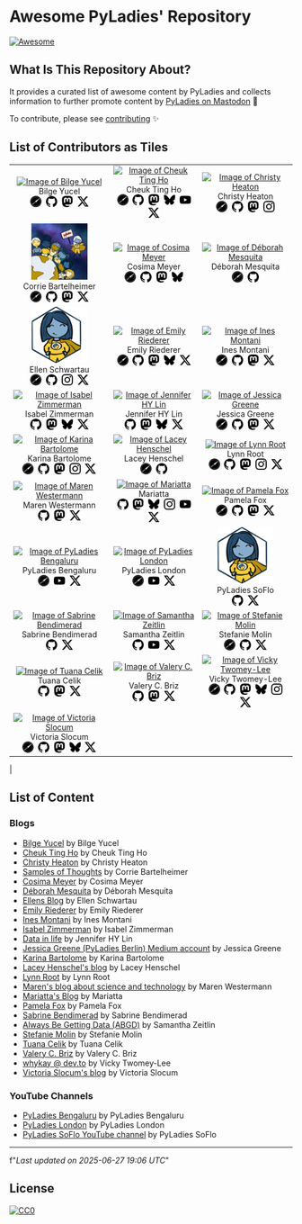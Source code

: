 
# Awesome PyLadies' Repository  

<link rel="stylesheet" href="https://cdnjs.cloudflare.com/ajax/libs/font-awesome/6.4.0/css/all.min.css" />

[![Awesome](https://awesome.re/badge.svg)](https://awesome.re)

## What Is This Repository About?  

It provides a curated list of awesome content by PyLadies and collects information to further promote content by [PyLadies on Mastodon](https://botsin.space/@pyladies_bot) 🤖  

To contribute, please see [contributing](CONTRIBUTING.md) ✨  

## List of Contributors as Tiles  

| | | |
|:-------------------------:|:-------------------------:|:-------------------------:|
|<a href="https://medium.com/@bilgeycl"><img width="100" alt="Image of Bilge Yucel" src="https://miro.medium.com/v2/1*vq38WKmsK8tz_JXI5scXnw.jpeg"><br></a><span class="caption">Bilge Yucel</span><br><a href="https://bilgeyucel.github.io/" target="_blank"><img src="https://github.com/cosimameyer/awesome-pyladies-blogs/raw/main/img/icons/safari.svg" width="20" alt="Website" style="margin:0 2px;"/></a> <a href="https://github.com/bilgeyucel" target="_blank"><img src="https://github.com/cosimameyer/awesome-pyladies-blogs/raw/main/img/icons/github.svg" width="20" alt="Github" style="margin:0 2px;"/></a> <a href="https://sigmoid.social/@bilgeyucel" target="_blank"><img src="https://github.com/cosimameyer/awesome-pyladies-blogs/raw/main/img/icons/mastodon.svg" width="20" alt="Mastodon" style="margin:0 2px;"/></a> <a href="https://twitter.com/bilgeycl" target="_blank"><img src="https://github.com/cosimameyer/awesome-pyladies-blogs/raw/main/img/icons/x.svg" width="20" alt="Twitter" style="margin:0 2px;"/></a> |<a href="https://cheuk.dev"><img width="100" alt="Image of Cheuk Ting Ho" src="https://cheuk.dev/img/commission_main_hu_1109777618305171.jpeg"><br></a><span class="caption">Cheuk Ting Ho</span><br><a href="https://cheuk.dev" target="_blank"><img src="https://github.com/cosimameyer/awesome-pyladies-blogs/raw/main/img/icons/safari.svg" width="20" alt="Website" style="margin:0 2px;"/></a> <a href="https://github.com/Cheukting" target="_blank"><img src="https://github.com/cosimameyer/awesome-pyladies-blogs/raw/main/img/icons/github.svg" width="20" alt="Github" style="margin:0 2px;"/></a> <a href="https://fosstodon.org/@cheukting_ho" target="_blank"><img src="https://github.com/cosimameyer/awesome-pyladies-blogs/raw/main/img/icons/mastodon.svg" width="20" alt="Mastodon" style="margin:0 2px;"/></a> <a href="https://bsky.app/profile/cheukting.bsky.social" target="_blank"><img src="https://github.com/cosimameyer/awesome-pyladies-blogs/raw/main/img/icons/bluesky.svg" width="20" alt="Bluesky" style="margin:0 2px;"/></a> <a href="https://www.youtube.com/user/cheuktingho" target="_blank"><img src="https://github.com/cosimameyer/awesome-pyladies-blogs/raw/main/img/icons/youtube.svg" width="20" alt="Youtube" style="margin:0 2px;"/></a> <a href="https://twitter.com/cheukting_ho" target="_blank"><img src="https://github.com/cosimameyer/awesome-pyladies-blogs/raw/main/img/icons/x.svg" width="20" alt="Twitter" style="margin:0 2px;"/></a> |<a href="https://christyheaton.github.io/"><img width="100" alt="Image of Christy Heaton" src="https://christyheaton.github.io/assets/images/Christy.jpg"><br></a><span class="caption">Christy Heaton</span><br><a href="https://christyheaton.github.io/" target="_blank"><img src="https://github.com/cosimameyer/awesome-pyladies-blogs/raw/main/img/icons/safari.svg" width="20" alt="Website" style="margin:0 2px;"/></a> <a href="https://github.com/christyheaton" target="_blank"><img src="https://github.com/cosimameyer/awesome-pyladies-blogs/raw/main/img/icons/github.svg" width="20" alt="Github" style="margin:0 2px;"/></a> <a href="https://mas.to/@christyheaton" target="_blank"><img src="https://github.com/cosimameyer/awesome-pyladies-blogs/raw/main/img/icons/mastodon.svg" width="20" alt="Mastodon" style="margin:0 2px;"/></a> <a href="https:/instagram.com/christy.heaton" target="_blank"><img src="https://github.com/cosimameyer/awesome-pyladies-blogs/raw/main/img/icons/instagram.svg" width="20" alt="Instagram" style="margin:0 2px;"/></a> |
|<a href="https://www.samples-of-thoughts.com"><img width="100" alt="Image of Corrie Bartelheimer" src="https://github.com/cosimameyer/awesome-pyladies-blogs/raw/main/img/fallback_images/pyladies_small.png"><br></a><span class="caption">Corrie Bartelheimer</span><br><a href="http://corriebartelheimer.com" target="_blank"><img src="https://github.com/cosimameyer/awesome-pyladies-blogs/raw/main/img/icons/safari.svg" width="20" alt="Website" style="margin:0 2px;"/></a> <a href="https://github.com/corriebar" target="_blank"><img src="https://github.com/cosimameyer/awesome-pyladies-blogs/raw/main/img/icons/github.svg" width="20" alt="Github" style="margin:0 2px;"/></a> <a href="https://ohai.social/@corrieaar" target="_blank"><img src="https://github.com/cosimameyer/awesome-pyladies-blogs/raw/main/img/icons/mastodon.svg" width="20" alt="Mastodon" style="margin:0 2px;"/></a> <a href="https://twitter.com/corrieaar" target="_blank"><img src="https://github.com/cosimameyer/awesome-pyladies-blogs/raw/main/img/icons/x.svg" width="20" alt="Twitter" style="margin:0 2px;"/></a> |<a href="https://cosimameyer.com/"><img width="100" alt="Image of Cosima Meyer" src="https://cosimameyer.com/images/hero/avatar.jpg"><br></a><span class="caption">Cosima Meyer</span><br><a href="https://cosimameyer.com/" target="_blank"><img src="https://github.com/cosimameyer/awesome-pyladies-blogs/raw/main/img/icons/safari.svg" width="20" alt="Website" style="margin:0 2px;"/></a> <a href="https://github.com/cosimameyer" target="_blank"><img src="https://github.com/cosimameyer/awesome-pyladies-blogs/raw/main/img/icons/github.svg" width="20" alt="Github" style="margin:0 2px;"/></a> <a href="https://mas.to/@cosima_meyer" target="_blank"><img src="https://github.com/cosimameyer/awesome-pyladies-blogs/raw/main/img/icons/mastodon.svg" width="20" alt="Mastodon" style="margin:0 2px;"/></a> <a href="https://bsky.app/profile/cosima.bsky.social" target="_blank"><img src="https://github.com/cosimameyer/awesome-pyladies-blogs/raw/main/img/icons/bluesky.svg" width="20" alt="Bluesky" style="margin:0 2px;"/></a> |<a href="https://medium.com/@dehhmesquita"><img width="100" alt="Image of Déborah Mesquita" src="https://avatars.githubusercontent.com/u/2621484?v=4"><br></a><span class="caption">Déborah Mesquita</span><br><a href="https://deborahmesquita.com/" target="_blank"><img src="https://github.com/cosimameyer/awesome-pyladies-blogs/raw/main/img/icons/safari.svg" width="20" alt="Website" style="margin:0 2px;"/></a> <a href="https://github.com/dmesquita" target="_blank"><img src="https://github.com/cosimameyer/awesome-pyladies-blogs/raw/main/img/icons/github.svg" width="20" alt="Github" style="margin:0 2px;"/></a> |
|<a href="https://ellenschwartau.com"><img width="100" alt="Image of Ellen Schwartau" src="https://github.com/cosimameyer/awesome-pyladies-blogs/raw/main/img/fallback_images/pyladies_bot.png"><br></a><span class="caption">Ellen Schwartau</span><br><a href="http://www.ellenschwartau.com" target="_blank"><img src="https://github.com/cosimameyer/awesome-pyladies-blogs/raw/main/img/icons/safari.svg" width="20" alt="Website" style="margin:0 2px;"/></a> <a href="https://github.com/ellenschwartau" target="_blank"><img src="https://github.com/cosimameyer/awesome-pyladies-blogs/raw/main/img/icons/github.svg" width="20" alt="Github" style="margin:0 2px;"/></a> <a href="https:/instagram.com/ellllllllln" target="_blank"><img src="https://github.com/cosimameyer/awesome-pyladies-blogs/raw/main/img/icons/instagram.svg" width="20" alt="Instagram" style="margin:0 2px;"/></a> <a href="https://twitter.com/ellenschwartau" target="_blank"><img src="https://github.com/cosimameyer/awesome-pyladies-blogs/raw/main/img/icons/x.svg" width="20" alt="Twitter" style="margin:0 2px;"/></a> |<a href="https://emilyriederer.com"><img width="100" alt="Image of Emily Riederer" src="https://avatars.githubusercontent.com/u/19798371"><br></a><span class="caption">Emily Riederer</span><br><a href="http://emilyriederer.com" target="_blank"><img src="https://github.com/cosimameyer/awesome-pyladies-blogs/raw/main/img/icons/safari.svg" width="20" alt="Website" style="margin:0 2px;"/></a> <a href="https://github.com/emilyriederer" target="_blank"><img src="https://github.com/cosimameyer/awesome-pyladies-blogs/raw/main/img/icons/github.svg" width="20" alt="Github" style="margin:0 2px;"/></a> <a href="https://mastodon.social/@emilyriederer" target="_blank"><img src="https://github.com/cosimameyer/awesome-pyladies-blogs/raw/main/img/icons/mastodon.svg" width="20" alt="Mastodon" style="margin:0 2px;"/></a> <a href="https://bsky.app/profile/emilyriederer.bsky.social" target="_blank"><img src="https://github.com/cosimameyer/awesome-pyladies-blogs/raw/main/img/icons/bluesky.svg" width="20" alt="Bluesky" style="margin:0 2px;"/></a> <a href="https://twitter.com/emilyriederer" target="_blank"><img src="https://github.com/cosimameyer/awesome-pyladies-blogs/raw/main/img/icons/x.svg" width="20" alt="Twitter" style="margin:0 2px;"/></a> |<a href="https://ines.io"><img width="100" alt="Image of Ines Montani" src="https://ines.io/static/31a698b834e1e4b6f7d15b9b306a9439/e9e8b/profile.jpg"><br></a><span class="caption">Ines Montani</span><br><a href="https://ines.io" target="_blank"><img src="https://github.com/cosimameyer/awesome-pyladies-blogs/raw/main/img/icons/safari.svg" width="20" alt="Website" style="margin:0 2px;"/></a> <a href="https://github.com/ines" target="_blank"><img src="https://github.com/cosimameyer/awesome-pyladies-blogs/raw/main/img/icons/github.svg" width="20" alt="Github" style="margin:0 2px;"/></a> <a href="https://sigmoid.social/@ines" target="_blank"><img src="https://github.com/cosimameyer/awesome-pyladies-blogs/raw/main/img/icons/mastodon.svg" width="20" alt="Mastodon" style="margin:0 2px;"/></a> <a href="https://twitter.com/_inesmontani" target="_blank"><img src="https://github.com/cosimameyer/awesome-pyladies-blogs/raw/main/img/icons/x.svg" width="20" alt="Twitter" style="margin:0 2px;"/></a> |
|<a href="https://isabelizimm.github.io/"><img width="100" alt="Image of Isabel Zimmerman" src="https://avatars.githubusercontent.com/u/54685329?v=4"><br></a><span class="caption">Isabel Zimmerman</span><br><a href="https://github.com/isabelizimm" target="_blank"><img src="https://github.com/cosimameyer/awesome-pyladies-blogs/raw/main/img/icons/github.svg" width="20" alt="Github" style="margin:0 2px;"/></a> <a href="https://fosstodon.org/@isabelizimm" target="_blank"><img src="https://github.com/cosimameyer/awesome-pyladies-blogs/raw/main/img/icons/mastodon.svg" width="20" alt="Mastodon" style="margin:0 2px;"/></a> <a href="https://bsky.app/profile/isabelizimm.bsky.social" target="_blank"><img src="https://github.com/cosimameyer/awesome-pyladies-blogs/raw/main/img/icons/bluesky.svg" width="20" alt="Bluesky" style="margin:0 2px;"/></a> <a href="https://twitter.com/isabelizimm" target="_blank"><img src="https://github.com/cosimameyer/awesome-pyladies-blogs/raw/main/img/icons/x.svg" width="20" alt="Twitter" style="margin:0 2px;"/></a> |<a href="https://jhylin.github.io/Data_in_life_blog/"><img width="100" alt="Image of Jennifer HY Lin" src="https://jhylin.github.io/Data_in_life_blog/profile%20avatar.jpg"><br></a><span class="caption">Jennifer HY Lin</span><br><a href="https://github.com/jhylin" target="_blank"><img src="https://github.com/cosimameyer/awesome-pyladies-blogs/raw/main/img/icons/github.svg" width="20" alt="Github" style="margin:0 2px;"/></a> <a href="https://fosstodon.org/@jhylin" target="_blank"><img src="https://github.com/cosimameyer/awesome-pyladies-blogs/raw/main/img/icons/mastodon.svg" width="20" alt="Mastodon" style="margin:0 2px;"/></a> <a href="https://bsky.app/profile/jhylin.bsky.social" target="_blank"><img src="https://github.com/cosimameyer/awesome-pyladies-blogs/raw/main/img/icons/bluesky.svg" width="20" alt="Bluesky" style="margin:0 2px;"/></a> <a href="https://twitter.com/jenhylin" target="_blank"><img src="https://github.com/cosimameyer/awesome-pyladies-blogs/raw/main/img/icons/x.svg" width="20" alt="Twitter" style="margin:0 2px;"/></a> |<a href="https://medium.com/@jessica0greene"><img width="100" alt="Image of Jessica Greene" src="https://miro.medium.com/v2/resize:fill:96:96/1*vp3dQ60qsoukSFGws6dNlg.jpeg"><br></a><span class="caption">Jessica Greene</span><br><a href="http://onlinegurl.co.uk" target="_blank"><img src="https://github.com/cosimameyer/awesome-pyladies-blogs/raw/main/img/icons/safari.svg" width="20" alt="Website" style="margin:0 2px;"/></a> <a href="https://github.com/sleepypioneer" target="_blank"><img src="https://github.com/cosimameyer/awesome-pyladies-blogs/raw/main/img/icons/github.svg" width="20" alt="Github" style="margin:0 2px;"/></a> <a href="https://mastodon.social/@sleepypioneer" target="_blank"><img src="https://github.com/cosimameyer/awesome-pyladies-blogs/raw/main/img/icons/mastodon.svg" width="20" alt="Mastodon" style="margin:0 2px;"/></a> <a href="https://twitter.com/sleepypioneer" target="_blank"><img src="https://github.com/cosimameyer/awesome-pyladies-blogs/raw/main/img/icons/x.svg" width="20" alt="Twitter" style="margin:0 2px;"/></a> |
|<a href="https://karbartolome-blog.netlify.app"><img width="100" alt="Image of Karina Bartolome" src="https://raw.githubusercontent.com/RLadies-BA/RLadies-BA/main/content/authors/kari/avatar.jpg"><br></a><span class="caption">Karina Bartolome</span><br><a href="https://karbartolome-blog.netlify.app" target="_blank"><img src="https://github.com/cosimameyer/awesome-pyladies-blogs/raw/main/img/icons/safari.svg" width="20" alt="Website" style="margin:0 2px;"/></a> <a href="https://github.com/karbartolome" target="_blank"><img src="https://github.com/cosimameyer/awesome-pyladies-blogs/raw/main/img/icons/github.svg" width="20" alt="Github" style="margin:0 2px;"/></a> <a href="https://mastodon.social/@karbartolome" target="_blank"><img src="https://github.com/cosimameyer/awesome-pyladies-blogs/raw/main/img/icons/mastodon.svg" width="20" alt="Mastodon" style="margin:0 2px;"/></a> <a href="https:/instagram.com/karbartolome" target="_blank"><img src="https://github.com/cosimameyer/awesome-pyladies-blogs/raw/main/img/icons/instagram.svg" width="20" alt="Instagram" style="margin:0 2px;"/></a> <a href="https://twitter.com/karbartolome" target="_blank"><img src="https://github.com/cosimameyer/awesome-pyladies-blogs/raw/main/img/icons/x.svg" width="20" alt="Twitter" style="margin:0 2px;"/></a> |<a href="https://www.laceyhenschel.com/blog"><img width="100" alt="Image of Lacey Henschel" src="https://avatars.githubusercontent.com/u/2286304?v=4"><br></a><span class="caption">Lacey Henschel</span><br><a href="https://www.laceyhenschel.com" target="_blank"><img src="https://github.com/cosimameyer/awesome-pyladies-blogs/raw/main/img/icons/safari.svg" width="20" alt="Website" style="margin:0 2px;"/></a> <a href="https://github.com/williln" target="_blank"><img src="https://github.com/cosimameyer/awesome-pyladies-blogs/raw/main/img/icons/github.svg" width="20" alt="Github" style="margin:0 2px;"/></a> |<a href="https://roguelynn.com/words"><img width="100" alt="Image of Lynn Root" src="https://www.roguelynn.com/images/self_square.png"><br></a><span class="caption">Lynn Root</span><br><a href="https://roguelynn.com" target="_blank"><img src="https://github.com/cosimameyer/awesome-pyladies-blogs/raw/main/img/icons/safari.svg" width="20" alt="Website" style="margin:0 2px;"/></a> <a href="https://github.com/econchick" target="_blank"><img src="https://github.com/cosimameyer/awesome-pyladies-blogs/raw/main/img/icons/github.svg" width="20" alt="Github" style="margin:0 2px;"/></a> <a href="https://mastodon.online/@roguelynn" target="_blank"><img src="https://github.com/cosimameyer/awesome-pyladies-blogs/raw/main/img/icons/mastodon.svg" width="20" alt="Mastodon" style="margin:0 2px;"/></a> <a href="https:/instagram.com/roguelynn" target="_blank"><img src="https://github.com/cosimameyer/awesome-pyladies-blogs/raw/main/img/icons/instagram.svg" width="20" alt="Instagram" style="margin:0 2px;"/></a> <a href="https://twitter.com/roguelynn" target="_blank"><img src="https://github.com/cosimameyer/awesome-pyladies-blogs/raw/main/img/icons/x.svg" width="20" alt="Twitter" style="margin:0 2px;"/></a> |
|<a href="https://marenwestermann.github.io"><img width="100" alt="Image of Maren Westermann" src="https://avatars.githubusercontent.com/u/17019042?v=4"><br></a><span class="caption">Maren Westermann</span><br><a href="https://github.com/marenwestermann" target="_blank"><img src="https://github.com/cosimameyer/awesome-pyladies-blogs/raw/main/img/icons/github.svg" width="20" alt="Github" style="margin:0 2px;"/></a> <a href="https://fosstodon.org/@maren" target="_blank"><img src="https://github.com/cosimameyer/awesome-pyladies-blogs/raw/main/img/icons/mastodon.svg" width="20" alt="Mastodon" style="margin:0 2px;"/></a> <a href="https://twitter.com/MarenWestermann" target="_blank"><img src="https://github.com/cosimameyer/awesome-pyladies-blogs/raw/main/img/icons/x.svg" width="20" alt="Twitter" style="margin:0 2px;"/></a> |<a href="https://mariatta.ca"><img width="100" alt="Image of Mariatta" src="https://github.com/mariatta.png"><br></a><span class="caption">Mariatta</span><br><a href="https://github.com/mariatta" target="_blank"><img src="https://github.com/cosimameyer/awesome-pyladies-blogs/raw/main/img/icons/github.svg" width="20" alt="Github" style="margin:0 2px;"/></a> <a href="https://fosstodon.org/@mariatta" target="_blank"><img src="https://github.com/cosimameyer/awesome-pyladies-blogs/raw/main/img/icons/mastodon.svg" width="20" alt="Mastodon" style="margin:0 2px;"/></a> <a href="https://bsky.app/profile/mariatta.ca" target="_blank"><img src="https://github.com/cosimameyer/awesome-pyladies-blogs/raw/main/img/icons/bluesky.svg" width="20" alt="Bluesky" style="margin:0 2px;"/></a> <a href="https:/instagram.com/mariatta81" target="_blank"><img src="https://github.com/cosimameyer/awesome-pyladies-blogs/raw/main/img/icons/instagram.svg" width="20" alt="Instagram" style="margin:0 2px;"/></a> <a href="https://www.youtube.com/user/mariattaw/videos" target="_blank"><img src="https://github.com/cosimameyer/awesome-pyladies-blogs/raw/main/img/icons/youtube.svg" width="20" alt="Youtube" style="margin:0 2px;"/></a> <a href="https://twitter.com/mariatta" target="_blank"><img src="https://github.com/cosimameyer/awesome-pyladies-blogs/raw/main/img/icons/x.svg" width="20" alt="Twitter" style="margin:0 2px;"/></a> |<a href="http://blog.pamelafox.org/"><img width="100" alt="Image of Pamela Fox" src="https://developer.microsoft.com/en-us/advocates/media/profiles/pamela-fox.png"><br></a><span class="caption">Pamela Fox</span><br><a href="https://www.pamelafox.org/" target="_blank"><img src="https://github.com/cosimameyer/awesome-pyladies-blogs/raw/main/img/icons/safari.svg" width="20" alt="Website" style="margin:0 2px;"/></a> <a href="https://github.com/pamelafox" target="_blank"><img src="https://github.com/cosimameyer/awesome-pyladies-blogs/raw/main/img/icons/github.svg" width="20" alt="Github" style="margin:0 2px;"/></a> <a href="https://fosstodon.org/@pamelafox" target="_blank"><img src="https://github.com/cosimameyer/awesome-pyladies-blogs/raw/main/img/icons/mastodon.svg" width="20" alt="Mastodon" style="margin:0 2px;"/></a> <a href="https://twitter.com/pamelafox" target="_blank"><img src="https://github.com/cosimameyer/awesome-pyladies-blogs/raw/main/img/icons/x.svg" width="20" alt="Twitter" style="margin:0 2px;"/></a> |
|<a href="https://www.youtube.com/@pyladiesbengaluru7366"><img width="100" alt="Image of PyLadies Bengaluru" src="https://raw.githubusercontent.com/cosimameyer/awesome-pyladies-blogs/main/img/pyladies_blr_logo.jpeg"><br></a><span class="caption">PyLadies Bengaluru</span><br><a href="https://pyladies.com/locations/blr/" target="_blank"><img src="https://github.com/cosimameyer/awesome-pyladies-blogs/raw/main/img/icons/safari.svg" width="20" alt="Website" style="margin:0 2px;"/></a> <a href="https://www.youtube.com/user/pyladiesbengaluru7366" target="_blank"><img src="https://github.com/cosimameyer/awesome-pyladies-blogs/raw/main/img/icons/youtube.svg" width="20" alt="Youtube" style="margin:0 2px;"/></a> <a href="https://twitter.com/pyladiesblr" target="_blank"><img src="https://github.com/cosimameyer/awesome-pyladies-blogs/raw/main/img/icons/x.svg" width="20" alt="Twitter" style="margin:0 2px;"/></a> |<a href="https://www.youtube.com/@pyladieslondon2675"><img width="100" alt="Image of PyLadies London" src="https://pbs.twimg.com/profile_images/1092801659120562182/uBJeapSU_400x400.jpg"><br></a><span class="caption">PyLadies London</span><br><a href="https://pyladies.com/locations/london/" target="_blank"><img src="https://github.com/cosimameyer/awesome-pyladies-blogs/raw/main/img/icons/safari.svg" width="20" alt="Website" style="margin:0 2px;"/></a> <a href="https://www.youtube.com/user/pyladieslondon2675" target="_blank"><img src="https://github.com/cosimameyer/awesome-pyladies-blogs/raw/main/img/icons/youtube.svg" width="20" alt="Youtube" style="margin:0 2px;"/></a> <a href="https://twitter.com/PyLadiesLondon" target="_blank"><img src="https://github.com/cosimameyer/awesome-pyladies-blogs/raw/main/img/icons/x.svg" width="20" alt="Twitter" style="margin:0 2px;"/></a> |<a href="https://www.youtube.com/channel/UCUPLdokEtQlQmbaW9UkJEVQ"><img width="100" alt="Image of PyLadies SoFlo" src="https://github.com/cosimameyer/awesome-pyladies-blogs/raw/main/img/fallback_images/pyladies_bot.png"><br></a><span class="caption">PyLadies SoFlo</span><br><a href="https://github.com/PyLadiesSoFlo" target="_blank"><img src="https://github.com/cosimameyer/awesome-pyladies-blogs/raw/main/img/icons/github.svg" width="20" alt="Github" style="margin:0 2px;"/></a> <a href="https://twitter.com/PyLadiesSoFlo" target="_blank"><img src="https://github.com/cosimameyer/awesome-pyladies-blogs/raw/main/img/icons/x.svg" width="20" alt="Twitter" style="margin:0 2px;"/></a> |
|<a href="https://medium.com/@sabrine.bendimerad1"><img width="100" alt="Image of Sabrine Bendimerad" src="https://i.ibb.co/bNrv9db/1646312123517.jpg"><br></a><span class="caption">Sabrine Bendimerad</span><br><a href="https://github.com/sbendimerad" target="_blank"><img src="https://github.com/cosimameyer/awesome-pyladies-blogs/raw/main/img/icons/github.svg" width="20" alt="Github" style="margin:0 2px;"/></a> <a href="https://twitter.com/BENDIMERADSabr1" target="_blank"><img src="https://github.com/cosimameyer/awesome-pyladies-blogs/raw/main/img/icons/x.svg" width="20" alt="Twitter" style="margin:0 2px;"/></a> |<a href="https://szeitlin.github.io"><img width="100" alt="Image of Samantha Zeitlin" src="https://girlgeek.io/wp-content/uploads/2020/09/sentry-girl-geek-samantha-g-zeitlin.png"><br></a><span class="caption">Samantha Zeitlin</span><br><a href="https://github.com/szeitlin" target="_blank"><img src="https://github.com/cosimameyer/awesome-pyladies-blogs/raw/main/img/icons/github.svg" width="20" alt="Github" style="margin:0 2px;"/></a> <a href="https://www.youtube.com/user/samanthazeitlin403" target="_blank"><img src="https://github.com/cosimameyer/awesome-pyladies-blogs/raw/main/img/icons/youtube.svg" width="20" alt="Youtube" style="margin:0 2px;"/></a> <a href="https://twitter.com/SamanthaZeitlin" target="_blank"><img src="https://github.com/cosimameyer/awesome-pyladies-blogs/raw/main/img/icons/x.svg" width="20" alt="Twitter" style="margin:0 2px;"/></a> |<a href="https://stefaniemolin.com/articles"><img width="100" alt="Image of Stefanie Molin" src="https://stefaniemolin.com/assets/portrait.jpeg"><br></a><span class="caption">Stefanie Molin</span><br><a href="https://stefaniemolin.com" target="_blank"><img src="https://github.com/cosimameyer/awesome-pyladies-blogs/raw/main/img/icons/safari.svg" width="20" alt="Website" style="margin:0 2px;"/></a> <a href="https://github.com/stefmolin" target="_blank"><img src="https://github.com/cosimameyer/awesome-pyladies-blogs/raw/main/img/icons/github.svg" width="20" alt="Github" style="margin:0 2px;"/></a> <a href="https://twitter.com/StefanieMolin" target="_blank"><img src="https://github.com/cosimameyer/awesome-pyladies-blogs/raw/main/img/icons/x.svg" width="20" alt="Twitter" style="margin:0 2px;"/></a> |
|<a href="https://medium.com/@tuanacelik"><img width="100" alt="Image of Tuana Celik" src="https://haystack.deepset.ai/images/authors/tuana-celik.jpg"><br></a><span class="caption">Tuana Celik</span><br><a href="https://github.com/tuanacelik" target="_blank"><img src="https://github.com/cosimameyer/awesome-pyladies-blogs/raw/main/img/icons/github.svg" width="20" alt="Github" style="margin:0 2px;"/></a> <a href="https://sigmoid.social/@tuana" target="_blank"><img src="https://github.com/cosimameyer/awesome-pyladies-blogs/raw/main/img/icons/mastodon.svg" width="20" alt="Mastodon" style="margin:0 2px;"/></a> <a href="https://twitter.com/tuanacelik" target="_blank"><img src="https://github.com/cosimameyer/awesome-pyladies-blogs/raw/main/img/icons/x.svg" width="20" alt="Twitter" style="margin:0 2px;"/></a> |<a href="https://dev.to/valerybriz"><img width="100" alt="Image of Valery C. Briz" src="https://dev-to-uploads.s3.amazonaws.com/uploads/user/profile_image/213848/84c58823-8f3e-4848-8091-c04ac5c81d79.jpeg"><br></a><span class="caption">Valery C. Briz</span><br><a href="https://github.com/valerybriz" target="_blank"><img src="https://github.com/cosimameyer/awesome-pyladies-blogs/raw/main/img/icons/github.svg" width="20" alt="Github" style="margin:0 2px;"/></a> <a href="https://fosstodon.org/@valerybriz" target="_blank"><img src="https://github.com/cosimameyer/awesome-pyladies-blogs/raw/main/img/icons/mastodon.svg" width="20" alt="Mastodon" style="margin:0 2px;"/></a> <a href="https://twitter.com/valerybriz" target="_blank"><img src="https://github.com/cosimameyer/awesome-pyladies-blogs/raw/main/img/icons/x.svg" width="20" alt="Twitter" style="margin:0 2px;"/></a> |<a href="https://dev.to/whykay"><img width="100" alt="Image of Vicky Twomey-Lee" src="https://media.licdn.com/dms/image/D4E03AQG3lcPFRvoCLA/profile-displayphoto-shrink_800_800/0/1671633150179?e=2147483647&v=beta&t=PIBSiQwOS4UE9OQ31JLrmWUoMEk8a4xSo3cUmiPaxg8"><br></a><span class="caption">Vicky Twomey-Lee</span><br><a href="https://beacons.ai/whykay" target="_blank"><img src="https://github.com/cosimameyer/awesome-pyladies-blogs/raw/main/img/icons/safari.svg" width="20" alt="Website" style="margin:0 2px;"/></a> <a href="https://github.com/whykay" target="_blank"><img src="https://github.com/cosimameyer/awesome-pyladies-blogs/raw/main/img/icons/github.svg" width="20" alt="Github" style="margin:0 2px;"/></a> <a href="https://mastodon.ie/@whykay" target="_blank"><img src="https://github.com/cosimameyer/awesome-pyladies-blogs/raw/main/img/icons/mastodon.svg" width="20" alt="Mastodon" style="margin:0 2px;"/></a> <a href="https://bsky.app/profile/whykay.bsky.social" target="_blank"><img src="https://github.com/cosimameyer/awesome-pyladies-blogs/raw/main/img/icons/bluesky.svg" width="20" alt="Bluesky" style="margin:0 2px;"/></a> <a href="https:/instagram.com/theycallmejanie" target="_blank"><img src="https://github.com/cosimameyer/awesome-pyladies-blogs/raw/main/img/icons/instagram.svg" width="20" alt="Instagram" style="margin:0 2px;"/></a> <a href="https://twitter.com/whykay" target="_blank"><img src="https://github.com/cosimameyer/awesome-pyladies-blogs/raw/main/img/icons/x.svg" width="20" alt="Twitter" style="margin:0 2px;"/></a> |
|<a href="https://blog.victoriaslocum.com"><img width="100" alt="Image of Victoria Slocum" src="https://i.postimg.cc/Yqm5QfGJ/headshot-2.png"><br></a><span class="caption">Victoria Slocum</span><br><a href="https://victoriaslocum.com" target="_blank"><img src="https://github.com/cosimameyer/awesome-pyladies-blogs/raw/main/img/icons/safari.svg" width="20" alt="Website" style="margin:0 2px;"/></a> <a href="https://github.com/victorialslocum" target="_blank"><img src="https://github.com/cosimameyer/awesome-pyladies-blogs/raw/main/img/icons/github.svg" width="20" alt="Github" style="margin:0 2px;"/></a> <a href="https://sigmoid.social/@victorialslocum" target="_blank"><img src="https://github.com/cosimameyer/awesome-pyladies-blogs/raw/main/img/icons/mastodon.svg" width="20" alt="Mastodon" style="margin:0 2px;"/></a> <a href="https://bsky.app/profile/victorialslocum.bsky.social" target="_blank"><img src="https://github.com/cosimameyer/awesome-pyladies-blogs/raw/main/img/icons/bluesky.svg" width="20" alt="Bluesky" style="margin:0 2px;"/></a> <a href="https://twitter.com/victorialslocum" target="_blank"><img src="https://github.com/cosimameyer/awesome-pyladies-blogs/raw/main/img/icons/x.svg" width="20" alt="Twitter" style="margin:0 2px;"/></a> || | 
|

## List of Content  

### Blogs
- [Bilge Yucel](https://medium.com/@bilgeycl) by Bilge Yucel
- [Cheuk Ting Ho](https://cheuk.dev) by Cheuk Ting Ho
- [Christy Heaton](https://christyheaton.github.io/) by Christy Heaton
- [Samples of Thoughts](https://www.samples-of-thoughts.com) by Corrie Bartelheimer
- [Cosima Meyer](https://cosimameyer.com/) by Cosima Meyer
- [Déborah Mesquita](https://medium.com/@dehhmesquita) by Déborah Mesquita
- [Ellens Blog](https://ellenschwartau.com) by Ellen Schwartau
- [Emily Riederer](https://emilyriederer.com) by Emily Riederer
- [Ines Montani](https://ines.io) by Ines Montani
- [Isabel Zimmerman](https://isabelizimm.github.io/) by Isabel Zimmerman
- [Data in life](https://jhylin.github.io/Data_in_life_blog/) by Jennifer HY Lin
- [Jessica Greene (PyLadies Berlin) Medium account](https://medium.com/@jessica0greene) by Jessica Greene
- [Karina Bartolome](https://karbartolome-blog.netlify.app) by Karina Bartolome
- [Lacey Henschel's blog](https://www.laceyhenschel.com/blog) by Lacey Henschel
- [Lynn Root](https://roguelynn.com/words) by Lynn Root
- [Maren's blog about science and technology](https://marenwestermann.github.io) by Maren Westermann
- [Mariatta's Blog](https://mariatta.ca) by Mariatta
- [Pamela Fox](http://blog.pamelafox.org/) by Pamela Fox
- [Sabrine Bendimerad](https://medium.com/@sabrine.bendimerad1) by Sabrine Bendimerad
- [Always Be Getting Data (ABGD)](https://szeitlin.github.io) by Samantha Zeitlin
- [Stefanie Molin](https://stefaniemolin.com/articles) by Stefanie Molin
- [Tuana Celik](https://medium.com/@tuanacelik) by Tuana Celik
- [Valery C. Briz](https://dev.to/valerybriz) by Valery C. Briz
- [whykay @ dev.to](https://dev.to/whykay) by Vicky Twomey-Lee
- [Victoria Slocum's blog](https://blog.victoriaslocum.com) by Victoria Slocum

### YouTube Channels
- [PyLadies Bengaluru](https://www.youtube.com/@pyladiesbengaluru7366) by PyLadies Bengaluru
- [PyLadies London](https://www.youtube.com/@pyladieslondon2675) by PyLadies London
- [PyLadies SoFlo YouTube channel](https://www.youtube.com/channel/UCUPLdokEtQlQmbaW9UkJEVQ) by PyLadies SoFlo

---

f"_Last updated on 2025-06-27 19:06 UTC_"

## License  

[![CC0](https://upload.wikimedia.org/wikipedia/commons/6/69/CC0_button.svg)](https://creativecommons.org/publicdomain/zero/1.0/)

